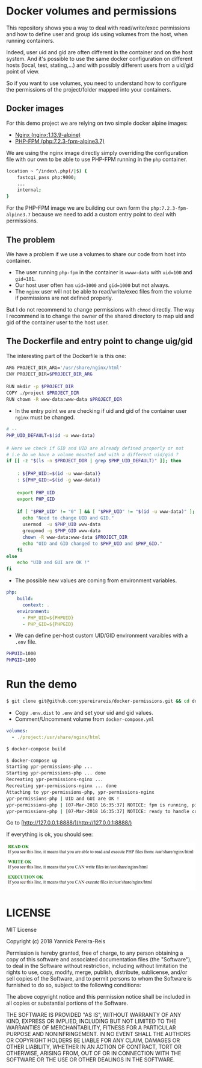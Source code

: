 # Docker volumes and permissions

This repository shows you a way to deal with read/write/exec permissions
and how to define user and group ids using volumes from the host, when running containers.

Indeed, user uid and gid are often different in the container and on the host system.
And it's possible to use the same docker configuration on different hosts (local, test, stating,...)
and with possibly different users from a uid/gid point of view.

So if you want to use volumes, you need to understand how to configure the permissions of the project/folder
mapped into your containers.

## Docker images

For this demo project we are relying on two simple docker alpine images:

* [Nginx (nginx:1.13.9-alpine)](https://hub.docker.com/_/nginx/)
* [PHP-FPM (php:7.2.3-fpm-alpine3.7)](https://hub.docker.com/_/php/)

We are using the nginx image directly simply overriding the configuration file with our own
to be able to use PHP-FPM running in the `php` container.

```bash
location ~ ^/index\.php(/|$) {
    fastcgi_pass php:9000;
    ...
    internal;
}
```

For the PHP-FPM image we are building our own form the `php:7.2.3-fpm-alpine3.7` because we need to
add a custom entry point to deal with permissions.

## The problem

We have a problem if we use a volumes to share our code from host into container.

* The user running `php-fpm` in the container is `wwww-data` with `uid=100` and `gid=101`.
* Our host user often has `uid=1000` and `gid=1000` but not always.
* The `nginx` user will not be able to read/write/exec files from the volume if permissions are not defined properly.

But I do not recommend to change permissions with `chmod` directly.
The way I recommend is to change the owner of the shared directory to map uid and gid of the container user
to the host user.

## The Dockerfile and entry point to change uig/gid

The interesting part of the Dockerfile is this one:

```bash
ARG PROJECT_DIR_ARG='/usr/share/nginx/html'
ENV PROJECT_DIR=$PROJECT_DIR_ARG

RUN mkdir -p $PROJECT_DIR
COPY ./project $PROJECT_DIR
RUN chown -R www-data:www-data $PROJECT_DIR
```

* In the entry point we are checking if uid and gid of the container user `nginx` must be changed.

```bash
# --
PHP_UID_DEFAULT=$(id -u www-data)

# Here we check if GID and UID are already defined properly or not
# i.e Do we have a volume mounted and with a different uid/gid ?
if [[ -z "$(ls -n $PROJECT_DIR | grep $PHP_UID_DEFAULT)" ]]; then

    : ${PHP_UID:=$(id -u www-data)}
    : ${PHP_GID:=$(id -g www-data)}

    export PHP_UID
    export PHP_GID

    if [ "$PHP_UID" != "0" ] && [ "$PHP_UID" != "$(id -u www-data)" ]; then
      echo "Need to change UID and GID."
      usermod  -u $PHP_UID www-data
      groupmod -g $PHP_GID www-data
      chown -R www-data:www-data $PROJECT_DIR
      echo "UID and GID changed to $PHP_UID and $PHP_GID."
    fi
else
    echo "UID and GUI are OK !"
fi
```

* The possible new values are coming from environment variables.

```yaml
php:
    build:
      context: .
    environment:
      - PHP_UID=${PHPUID}
      - PHP_GID=${PHPGID}
```

* We can define per-host custom UID/GID environment varaibles with a `.env` file.

```bash
PHPUID=1000
PHPGID=1000
```

# Run the demo

```bash
$ git clone git@github.com:ypereirareis/docker-permissions.git && cd docker-permissions
```

* Copy `.env.dist` to `.env` and set your uid and gid values.
* Comment/Uncomment volume from `docker-compose.yml`

```yaml
volumes:
  - ./project:/usr/share/nginx/html
```

```bash
$ docker-compose build

```

```bash
$ docker-compose up
Starting ypr-permissions-php ... 
Starting ypr-permissions-php ... done
Recreating ypr-permissions-nginx ... 
Recreating ypr-permissions-nginx ... done
Attaching to ypr-permissions-php, ypr-permissions-nginx
ypr-permissions-php | UID and GUI are OK !
ypr-permissions-php | [07-Mar-2018 16:35:37] NOTICE: fpm is running, pid 1
ypr-permissions-php | [07-Mar-2018 16:35:37] NOTICE: ready to handle connections
```

Go to [http://127.0.0.1:8888/](http://127.0.0.1:8888/)

If everything is ok, you should see:

![OK result](./img/ok.png)


# LICENSE

MIT License

Copyright (c) 2018 Yannick Pereira-Reis

Permission is hereby granted, free of charge, to any person obtaining a copy
of this software and associated documentation files (the "Software"), to deal
in the Software without restriction, including without limitation the rights
to use, copy, modify, merge, publish, distribute, sublicense, and/or sell
copies of the Software, and to permit persons to whom the Software is
furnished to do so, subject to the following conditions:

The above copyright notice and this permission notice shall be included in all
copies or substantial portions of the Software.

THE SOFTWARE IS PROVIDED "AS IS", WITHOUT WARRANTY OF ANY KIND, EXPRESS OR
IMPLIED, INCLUDING BUT NOT LIMITED TO THE WARRANTIES OF MERCHANTABILITY,
FITNESS FOR A PARTICULAR PURPOSE AND NONINFRINGEMENT. IN NO EVENT SHALL THE
AUTHORS OR COPYRIGHT HOLDERS BE LIABLE FOR ANY CLAIM, DAMAGES OR OTHER
LIABILITY, WHETHER IN AN ACTION OF CONTRACT, TORT OR OTHERWISE, ARISING FROM,
OUT OF OR IN CONNECTION WITH THE SOFTWARE OR THE USE OR OTHER DEALINGS IN THE
SOFTWARE.